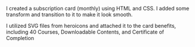 I created a subscription card (monthly) using HTML and CSS. I added some transform and transition to it to make it look smooth.

I utilized SVG files from heroicons and attached it to the card benefits, including 40 Courses, Downloadable Contents, and Certificate of Completion
